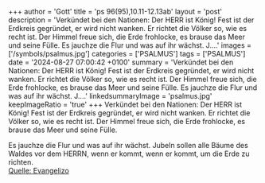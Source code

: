 +++
author = 'Gott'
title = 'ps 96(95),10.11-12.13ab'
layout = 'post'
description = 'Verkündet bei den Nationen: Der HERR ist König!  Fest ist der Erdkreis gegründet, er wird nicht wanken.  Er richtet die Völker so, wie es recht ist. Der Himmel freue sich, die Erde frohlocke,  es brause das Meer und seine Fülle.  Es jauchze die Flur und was auf ihr wächst.  J....'
images = ['/symbols/psalmus.jpg']
categories = ['PSALMUS']
tags = ['PSALMUS']
date = '2024-08-27 07:00:42 +0100'
summary = 'Verkündet bei den Nationen: Der HERR ist König!  Fest ist der Erdkreis gegründet, er wird nicht wanken.  Er richtet die Völker so, wie es recht ist. Der Himmel freue sich, die Erde frohlocke,  es brause das Meer und seine Fülle.  Es jauchze die Flur und was auf ihr wächst.  J....'
linkedsummaryImage = 'psalmus.jpg'
keepImageRatio = 'true'
+++
Verkündet bei den Nationen: Der HERR ist König! 
Fest ist der Erdkreis gegründet, er wird nicht wanken. 
Er richtet die Völker so, wie es recht ist.
Der Himmel freue sich, die Erde frohlocke, 
es brause das Meer und seine Fülle.

Es jauchze die Flur und was auf ihr wächst. 
Jubeln sollen alle Bäume des Waldes
vor dem HERRN, wenn er kommt,
wenn er kommt, um die Erde zu richten.<!--more--><br> [Quelle: Evangelizo](https://evangeliumtagfuertag.org/DE/gospel)
